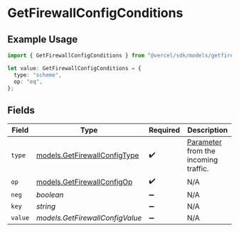 # GetFirewallConfigConditions

## Example Usage

```typescript
import { GetFirewallConfigConditions } from "@vercel/sdk/models/getfirewallconfigop.js";

let value: GetFirewallConfigConditions = {
  type: "scheme",
  op: "eq",
};
```

## Fields

| Field                                                                                                             | Type                                                                                                              | Required                                                                                                          | Description                                                                                                       |
| ----------------------------------------------------------------------------------------------------------------- | ----------------------------------------------------------------------------------------------------------------- | ----------------------------------------------------------------------------------------------------------------- | ----------------------------------------------------------------------------------------------------------------- |
| `type`                                                                                                            | [models.GetFirewallConfigType](../models/getfirewallconfigtype.md)                                                | :heavy_check_mark:                                                                                                | [Parameter](https://vercel.com/docs/security/vercel-waf/rule-configuration#parameters) from the incoming traffic. |
| `op`                                                                                                              | [models.GetFirewallConfigOp](../models/getfirewallconfigop.md)                                                    | :heavy_check_mark:                                                                                                | N/A                                                                                                               |
| `neg`                                                                                                             | *boolean*                                                                                                         | :heavy_minus_sign:                                                                                                | N/A                                                                                                               |
| `key`                                                                                                             | *string*                                                                                                          | :heavy_minus_sign:                                                                                                | N/A                                                                                                               |
| `value`                                                                                                           | *models.GetFirewallConfigValue*                                                                                   | :heavy_minus_sign:                                                                                                | N/A                                                                                                               |